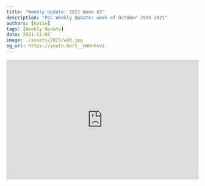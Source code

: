 ```yaml
---
title: "Weekly Update: 2021 Week 43"
description: "PCC Weekly Update: week of October 25th 2021"
authors: [katie]
tags: [Weekly Update]
date: 2021-11-02
image: ./assets/2021/w43.jpg
og_url: https://youtu.be/t__HARnhnvI
---
```


<iframe width="100%" height="315" src="https://www.youtube.com/embed/t__HARnhnvI" title="YouTube video player" frameborder="0" allow="accelerometer; autoplay; clipboard-write; encrypted-media; gyroscope; picture-in-picture" allowFullScreen></iframe>

<!--truncate-->
